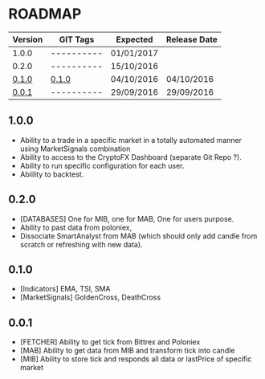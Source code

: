 # ROADMAP

 |Version| GIT Tags |Expected  |Release Date|
 |-------|----------|----------|------------|
 | 1.0.0 |----------|01/01/2017|  |
 | 0.2.0 |----------|15/10/2016|  |
 | [0.1.0](https://github.com/Alex-Werner/CryptoFX/blob/master/CHANGELOG.md#010) | [0.1.0](https://github.com/Alex-Werner/CryptoFX/tree/0.1.0) |04/10/2016 |04/10/2016  |
 | [0.0.1](https://github.com/Alex-Werner/CryptoFX/blob/master/CHANGELOG.md#001) |----------|29/09/2016|29/09/2016  |


## 1.0.0 
* Ability to a trade in a specific market in a totally automated manner using MarketSignals combination
* Ability to access to the CryptoFX Dashboard (separate Git Repo ?).
* Ability to run specific configuration for each user.
* Abiility to backtest.
 
## 0.2.0
* [DATABASES] One for MIB, one for MAB, One for users purpose.
* Ability to past data from poloniex, 
* Dissociate SmartAnalyst from MAB (which should only add candle from scratch or refreshing with new data).

## 0.1.0
* [Indicators] EMA, TSI, SMA
* [MarketSignals] GoldenCross, DeathCross

## 0.0.1
* [FETCHER] Ability to get tick from Bittrex and Poloniex
* [MAB] Ability to get data from MIB and transform tick into candle
* [MIB] Ability to store tick and responds all data or lastPrice of specific market

